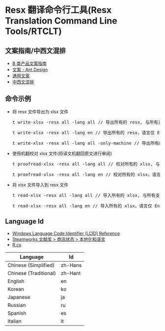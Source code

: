 # Resx 翻译命令行工具(Resx Translation Command Line Tools/RTCLT)

## 文案指南/中西文混排
- [B 类产品文案指南](https://zhuanlan.zhihu.com/p/351739115)  
- [文案 - Ant Design](https://ant.design/docs/spec/copywriting-cn)  
- [通用文案](https://design.teambition.com/doc/copywriting)  
- [中西文混排](https://design.teambition.com/doc/mixed)  

## 命令示例
- 将 resx 文件导出为 xlsx 文件
    <pre>t write-xlsx -resx all -lang all // 导出所有的 resx, 与所有支持的语言</pre>
    <pre>t write-xlsx -resx all -lang en // 导出所有的 resx，语言仅 English</pre>
    <pre>t write-xlsx -resx all -lang all -only-machine // 导出所有的 resx(仅机翻或未翻译的值), 与所有支持的语言</pre>
- 使用机翻校对 xlsx 文件(将译文机翻回原文进行审阅)
    <pre>t proofread-xlsx -resx all -lang all // 校对所有的 xlsx, 与所有支持的语言</pre>
    <pre>t proofread-xlsx -resx all -lang en // 校对所有的 xlsx，语言仅 English</pre>
- 将 xlsx 文件导入到 resx 文件
    <pre>t read-xlsx -resx all -lang all // 导入所有的 xlsx, 与所有支持的语言</pre>
    <pre>t read-xlsx -resx all -lang en // 导入所有的 xlsx，语言仅 English</pre>

## Language Id
- [Windows Language Code Identifier (LCID) Reference](https://docs.microsoft.com/en-us/openspecs/windows_protocols/ms-lcid/a9eac961-e77d-41a6-90a5-ce1a8b0cdb9c)
- [Steamworks 文献库 > 商店状态 > 本地化和语言](https://partner.steamgames.com/doc/store/localization#supported_languages)
- [R.cs](https://github.com/BeyondDimension/SteamTools/blob/develop/src/ST.Client.Desktop/UI/Resx/R.cs#L37-L44)

|  Language  |  Id  |
|  ----  |  ----  |
| Chinese (Simplified)  | zh-Hans |
| Chinese (Traditional)  | zh-Hant |
| English  | en |
| Korean  | ko |
| Japanese  | ja |
| Russian  | ru |
| Spanish  | es |
| Italian  | it |
